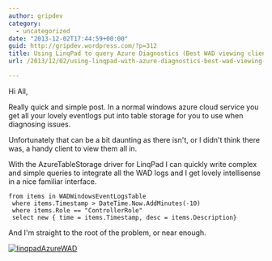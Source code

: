 ```yaml
---
author: gripdev
category:
  - uncategorized
date: "2013-12-02T17:44:59+00:00"
guid: http://gripdev.wordpress.com/?p=312
title: Using LinqPad to query Azure Diagnostics (Best WAD viewing client for Devs imo)
url: /2013/12/02/using-linqpad-with-azure-diagnostics-best-wad-viewing-client-for-devs-imo/

---
```

Hi All,

Really quick and simple post. In a normal windows azure cloud service you get all your lovely eventlogs put into table storage for you to use when diagnosing issues.

Unfortunately that can be a bit daunting as there isn't, or I didn't think there was, a handy client to view them all in.

With the AzureTableStorage driver for LinqPad I can quickly write complex and simple queries to integrate all the WAD logs and I get lovely intellisense in a nice familiar interface.

```
from items in WADWindowsEventLogsTable
 where items.Timestamp > DateTime.Now.AddMinutes(-10)
 where items.Role == "ControllerRole"
 select new { time = items.Timestamp, desc = items.Description}
```

And I'm straight to the root of the problem, or near enough.

[![linqpadAzureWAD](/wp-content/uploads/2013/12/linqpadazurewad.png?w=300)](/wp-content/uploads/2013/12/linqpadazurewad.png)
